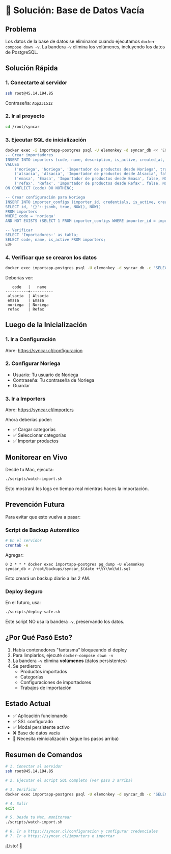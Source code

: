 # 🔧 Solución: Base de Datos Vacía

## Problema

Los datos de la base de datos se eliminaron cuando ejecutamos `docker-compose down -v`.
La bandera `-v` elimina los volúmenes, incluyendo los datos de PostgreSQL.

## Solución Rápida

### 1. Conectarte al servidor

```bash
ssh root@45.14.194.85
```
Contraseña: `AGp231512`

### 2. Ir al proyecto

```bash
cd /root/syncar
```

### 3. Ejecutar SQL de inicialización

```bash
docker exec -i importapp-postgres psql -U elemonkey -d syncar_db << 'EOF'
-- Crear importadores
INSERT INTO importers (code, name, description, is_active, created_at, updated_at)
VALUES
    ('noriega', 'Noriega', 'Importador de productos desde Noriega', true, NOW(), NOW()),
    ('alsacia', 'Alsacia', 'Importador de productos desde Alsacia', false, NOW(), NOW()),
    ('emasa', 'Emasa', 'Importador de productos desde Emasa', false, NOW(), NOW()),
    ('refax', 'Refax', 'Importador de productos desde Refax', false, NOW(), NOW())
ON CONFLICT (code) DO NOTHING;

-- Crear configuración para Noriega
INSERT INTO importer_configs (importer_id, credentials, is_active, created_at, updated_at)
SELECT id, '{}'::jsonb, true, NOW(), NOW()
FROM importers
WHERE code = 'noriega'
AND NOT EXISTS (SELECT 1 FROM importer_configs WHERE importer_id = importers.id);

-- Verificar
SELECT 'Importadores:' as tabla;
SELECT code, name, is_active FROM importers;
EOF
```

### 4. Verificar que se crearon los datos

```bash
docker exec importapp-postgres psql -U elemonkey -d syncar_db -c "SELECT code, name FROM importers;"
```

Deberías ver:
```
   code   |   name
----------+----------
 alsacia  | Alsacia
 emasa    | Emasa
 noriega  | Noriega
 refax    | Refax
```

## Luego de la Inicialización

### 1. Ir a Configuración

Abre: https://syncar.cl/configuracion

### 2. Configurar Noriega

- Usuario: Tu usuario de Noriega
- Contraseña: Tu contraseña de Noriega
- Guardar

### 3. Ir a Importers

Abre: https://syncar.cl/importers

Ahora deberías poder:
- ✅ Cargar categorías
- ✅ Seleccionar categorías
- ✅ Importar productos

## Monitorear en Vivo

Desde tu Mac, ejecuta:

```bash
./scripts/watch-import.sh
```

Esto mostrará los logs en tiempo real mientras haces la importación.

## Prevención Futura

Para evitar que esto vuelva a pasar:

### Script de Backup Automático

```bash
# En el servidor
crontab -e
```

Agregar:
```
0 2 * * * docker exec importapp-postgres pg_dump -U elemonkey syncar_db > /root/backups/syncar_$(date +\%Y\%m\%d).sql
```

Esto creará un backup diario a las 2 AM.

### Deploy Seguro

En el futuro, usa:
```bash
./scripts/deploy-safe.sh
```

Este script NO usa la bandera `-v`, preservando los datos.

## ¿Por Qué Pasó Esto?

1. Había contenedores "fantasma" bloqueando el deploy
2. Para limpiarlos, ejecuté `docker-compose down -v`
3. La bandera `-v` elimina **volúmenes** (datos persistentes)
4. Se perdieron:
   - Productos importados
   - Categorías
   - Configuraciones de importadores
   - Trabajos de importación

## Estado Actual

- ✅ Aplicación funcionando
- ✅ SSL configurado
- ✅ Modal persistente activo
- ❌ Base de datos vacía
- 🔄 Necesita reinicialización (sigue los pasos arriba)

## Resumen de Comandos

```bash
# 1. Conectar al servidor
ssh root@45.14.194.85

# 2. Ejecutar el script SQL completo (ver paso 3 arriba)

# 3. Verificar
docker exec importapp-postgres psql -U elemonkey -d syncar_db -c "SELECT * FROM importers;"

# 4. Salir
exit

# 5. Desde tu Mac, monitorear
./scripts/watch-import.sh

# 6. Ir a https://syncar.cl/configuracion y configurar credenciales
# 7. Ir a https://syncar.cl/importers e importar
```

¡Listo! 🎉
